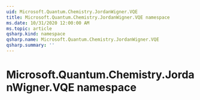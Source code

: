 ```yaml
---
uid: Microsoft.Quantum.Chemistry.JordanWigner.VQE
title: Microsoft.Quantum.Chemistry.JordanWigner.VQE namespace
ms.date: 10/31/2020 12:00:00 AM
ms.topic: article
qsharp.kind: namespace
qsharp.name: Microsoft.Quantum.Chemistry.JordanWigner.VQE
qsharp.summary: ''
---
```


# Microsoft.Quantum.Chemistry.JordanWigner.VQE namespace



